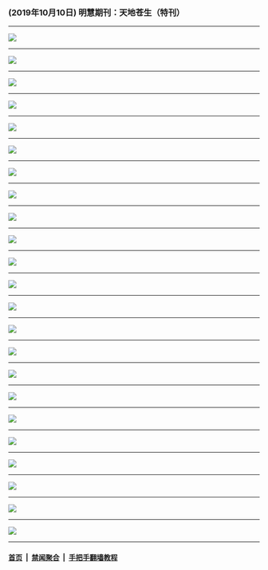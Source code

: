 ### (2019年10月10日) 明慧期刊：天地苍生（特刊）

---

<img src="http://qikan.minghui.org/mhqkpage/qikanimage/2019/10/09/baozhen-read-a3-online1.png"/><hr/>
<img src="http://qikan.minghui.org/mhqkpage/qikanimage/2019/10/09/baozhen-read-a3-online2.png"/><hr/>
<img src="http://qikan.minghui.org/mhqkpage/qikanimage/2019/10/09/baozhen-read-a3-online3.png"/><hr/>
<img src="http://qikan.minghui.org/mhqkpage/qikanimage/2019/10/09/baozhen-read-a3-online4.png"/><hr/>
<img src="http://qikan.minghui.org/mhqkpage/qikanimage/2019/10/09/baozhen-read-a3-online5.png"/><hr/>
<img src="http://qikan.minghui.org/mhqkpage/qikanimage/2019/10/09/baozhen-read-a3-online6.png"/><hr/>
<img src="http://qikan.minghui.org/mhqkpage/qikanimage/2019/10/09/baozhen-read-a3-online7.png"/><hr/>
<img src="http://qikan.minghui.org/mhqkpage/qikanimage/2019/10/09/baozhen-read-a3-online8.png"/><hr/>
<img src="http://qikan.minghui.org/mhqkpage/qikanimage/2019/10/09/baozhen-read-a3-online9.png"/><hr/>
<img src="http://qikan.minghui.org/mhqkpage/qikanimage/2019/10/09/baozhen-read-a3-online10.png"/><hr/>
<img src="http://qikan.minghui.org/mhqkpage/qikanimage/2019/10/09/baozhen-read-a3-online11.png"/><hr/>
<img src="http://qikan.minghui.org/mhqkpage/qikanimage/2019/10/09/baozhen-read-a3-online12.png"/><hr/>
<img src="http://qikan.minghui.org/mhqkpage/qikanimage/2019/10/09/baozhen-read-a3-online13.png"/><hr/>
<img src="http://qikan.minghui.org/mhqkpage/qikanimage/2019/10/09/baozhen-read-a3-online14.png"/><hr/>
<img src="http://qikan.minghui.org/mhqkpage/qikanimage/2019/10/09/baozhen-read-a3-online15.png"/><hr/>
<img src="http://qikan.minghui.org/mhqkpage/qikanimage/2019/10/09/baozhen-read-a3-online16.png"/><hr/>
<img src="http://qikan.minghui.org/mhqkpage/qikanimage/2019/10/09/baozhen-read-a3-online17.png"/><hr/>
<img src="http://qikan.minghui.org/mhqkpage/qikanimage/2019/10/09/baozhen-read-a3-online18.png"/><hr/>
<img src="http://qikan.minghui.org/mhqkpage/qikanimage/2019/10/09/baozhen-read-a3-online19.png"/><hr/>
<img src="http://qikan.minghui.org/mhqkpage/qikanimage/2019/10/09/baozhen-read-a3-online20.png"/><hr/>
<img src="http://qikan.minghui.org/mhqkpage/qikanimage/2019/10/09/baozhen-read-a3-online21.png"/><hr/>
<img src="http://qikan.minghui.org/mhqkpage/qikanimage/2019/10/09/baozhen-read-a3-online22.png"/><hr/>
<img src="http://qikan.minghui.org/mhqkpage/qikanimage/2019/10/09/baozhen-read-a3-online23.png"/><hr/>


#### [首页](../../../..) &nbsp;|&nbsp; [禁闻聚合](https://github.com/gfw-breaker/banned-news) &nbsp;|&nbsp; [手把手翻墙教程](https://github.com/gfw-breaker/guides) 